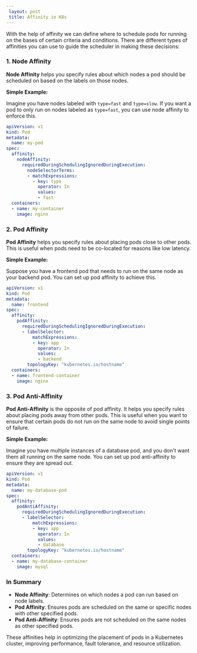 ```yaml
---
 layout: post
 title: Affinity in K8s
---
```



With the help of affinity we can define where to schedule pods for running on the bases of certain criteria and conditions. There are different types of affinities you can use to guide the scheduler in making these decisions:

### 1. Node Affinity

**Node Affinity** helps you specify rules about which nodes a pod should be scheduled on based on the labels on those nodes.

**Simple Example:**

Imagine you have nodes labeled with `type=fast` and `type=slow`. If you want a pod to only run on nodes labeled as `type=fast`, you can use node affinity to enforce this.

```yaml
apiVersion: v1
kind: Pod
metadata:
  name: my-pod
spec:
  affinity:
    nodeAffinity:
      requiredDuringSchedulingIgnoredDuringExecution:
        nodeSelectorTerms:
        - matchExpressions:
          - key: type
            operator: In
            values:
            - fast
  containers:
  - name: my-container
    image: nginx
```

### 2. Pod Affinity

**Pod Affinity** helps you specify rules about placing pods close to other pods. This is useful when pods need to be co-located for reasons like low latency.

**Simple Example:**

Suppose you have a frontend pod that needs to run on the same node as your backend pod. You can set up pod affinity to achieve this.

```yaml
apiVersion: v1
kind: Pod
metadata:
  name: frontend
spec:
  affinity:
    podAffinity:
      requiredDuringSchedulingIgnoredDuringExecution:
      - labelSelector:
          matchExpressions:
          - key: app
            operator: In
            values:
            - backend
        topologyKey: "kubernetes.io/hostname"
  containers:
  - name: frontend-container
    image: nginx
```

### 3. Pod Anti-Affinity

**Pod Anti-Affinity** is the opposite of pod affinity. It helps you specify rules about placing pods away from other pods. This is useful when you want to ensure that certain pods do not run on the same node to avoid single points of failure.

**Simple Example:**

Imagine you have multiple instances of a database pod, and you don't want them all running on the same node. You can set up pod anti-affinity to ensure they are spread out.

```yaml
apiVersion: v1
kind: Pod
metadata:
  name: my-database-pod
spec:
  affinity:
    podAntiAffinity:
      requiredDuringSchedulingIgnoredDuringExecution:
      - labelSelector:
          matchExpressions:
          - key: app
            operator: In
            values:
            - database
        topologyKey: "kubernetes.io/hostname"
  containers:
  - name: my-database-container
    image: mysql
```

### In Summary

- **Node Affinity**: Determines on which nodes a pod can run based on node labels.
- **Pod Affinity**: Ensures pods are scheduled on the same or specific nodes with other specified pods.
- **Pod Anti-Affinity**: Ensures pods are not scheduled on the same nodes as other specified pods.

These affinities help in optimizing the placement of pods in a Kubernetes cluster, improving performance, fault tolerance, and resource utilization.